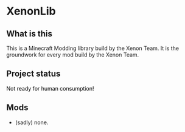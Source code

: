 # XenonLib


## What is this

This is a Minecraft Modding library build by the Xenon Team.
It is the groundwork for every mod build by the Xenon Team.


## Project status

<font color="#000000">Not ready for human consumption!</font>

## Mods

* (sadly) none.

